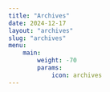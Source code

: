```yaml
---
title: "Archives"
date: 2024-12-17
layout: "archives"
slug: "archives"
menu:
    main:
        weight: -70
        params: 
            icon: archives
---
```

